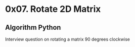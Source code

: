 <h1>0x07. Rotate 2D Matrix</h1>
<h2>Algorithm Python</h2>
<p>Interview question on rotating a matrix 90 degrees clockwise</p>
